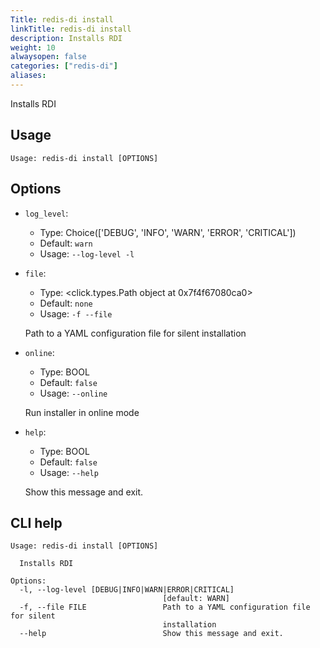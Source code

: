```yaml
---
Title: redis-di install
linkTitle: redis-di install
description: Installs RDI
weight: 10
alwaysopen: false
categories: ["redis-di"]
aliases:
---
```


Installs RDI

## Usage

```
Usage: redis-di install [OPTIONS]
```

## Options

- `log_level`:

  - Type: Choice(['DEBUG', 'INFO', 'WARN', 'ERROR', 'CRITICAL'])
  - Default: `warn`
  - Usage: `--log-level
-l`

- `file`:

  - Type: <click.types.Path object at 0x7f4f67080ca0>
  - Default: `none`
  - Usage: `-f
--file`

  Path to a YAML configuration file for silent installation

- `online`:

  - Type: BOOL
  - Default: `false`
  - Usage: `--online`

  Run installer in online mode

- `help`:

  - Type: BOOL
  - Default: `false`
  - Usage: `--help`

  Show this message and exit.

## CLI help

```
Usage: redis-di install [OPTIONS]

  Installs RDI

Options:
  -l, --log-level [DEBUG|INFO|WARN|ERROR|CRITICAL]
                                  [default: WARN]
  -f, --file FILE                 Path to a YAML configuration file for silent
                                  installation
  --help                          Show this message and exit.
```
